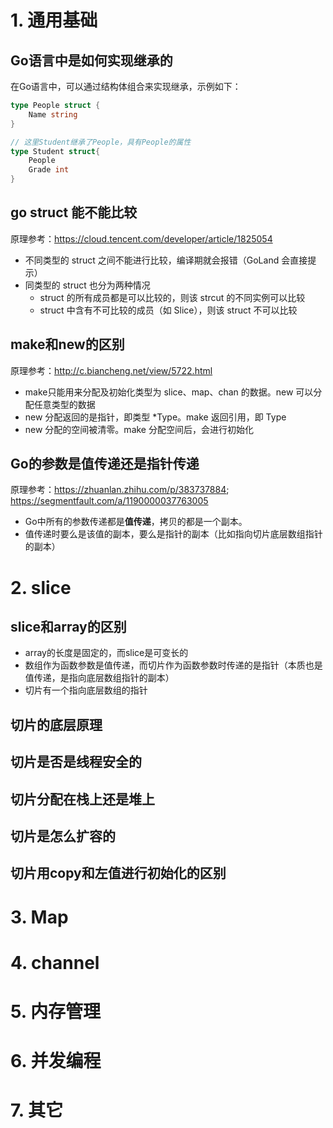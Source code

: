 # 1. 通用基础

## Go语言中是如何实现继承的

在Go语言中，可以通过结构体组合来实现继承，示例如下：

```go
type People struct {
    Name string
}

// 这里Student继承了People，具有People的属性
type Student struct{
    People
    Grade int
}

```

## go struct 能不能比较

原理参考：https://cloud.tencent.com/developer/article/1825054

- 不同类型的 struct 之间不能进行比较，编译期就会报错（GoLand 会直接提示）
- 同类型的 struct 也分为两种情况
  - struct 的所有成员都是可以比较的，则该 strcut 的不同实例可以比较
  - struct 中含有不可比较的成员（如 Slice），则该 struct 不可以比较

## make和new的区别

原理参考：http://c.biancheng.net/view/5722.html

- make只能用来分配及初始化类型为 slice、map、chan 的数据。new 可以分配任意类型的数据
- new 分配返回的是指针，即类型 *Type。make 返回引用，即 Type
- new 分配的空间被清零。make 分配空间后，会进行初始化

## Go的参数是值传递还是指针传递

原理参考：https://zhuanlan.zhihu.com/p/383737884; https://segmentfault.com/a/1190000037763005

- Go中所有的参数传递都是**值传递**，拷贝的都是一个副本。
- 值传递时要么是该值的副本，要么是指针的副本（比如指向切片底层数组指针的副本）

# 2. slice

## slice和array的区别

- array的长度是固定的，而slice是可变长的
- 数组作为函数参数是值传递，而切片作为函数参数时传递的是指针（本质也是值传递，是指向底层数组指针的副本）
- 切片有一个指向底层数组的指针

## 切片的底层原理

## 切片是否是线程安全的

## 切片分配在栈上还是堆上

## 切片是怎么扩容的

## 切片用copy和左值进行初始化的区别

# 3. Map

# 4. channel

# 5. 内存管理

# 6. 并发编程

# 7. 其它